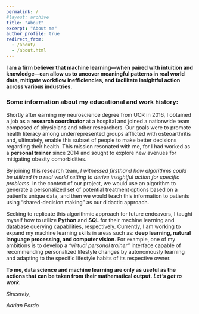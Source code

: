 ```yaml
---
permalink: /
#layout: archive
title: "About"
excerpt: "About me"
author_profile: true
redirect_from:
  - /about/
  - /about.html
---
```


**I am a firm believer that machine learning—when paired with intuition and knowledge—can allow us to uncover meaningful patterns in real world data, mitigate workflow inefficiencies, and facilitate insightful action across various industries.**

### Some information about my educational and work history:

Shortly after earning my neuroscience degree from UCR in 2016, I obtained a job as a **research coordinator** at a hospital and joined a nationwide team composed of physicians and other researchers. Our goals were to promote health literacy among underrepresented groups afflicted with osteoarthritis and, ultimately, enable this subset of people to make better decisions regarding their health. This mission resonated with me, for I had worked as a **personal trainer** since 2014 and sought to explore new avenues for mitigating obesity comorbidities.

By joining this research team, *I witnessed firsthand how algorithms could be utilized in a real world setting to derive insightful action for specific problems*. In the context of our project, we would use an algorithm to generate a personalized set of potential treatment options based on a patient’s unique data, and then we would teach this information to patients using “shared-decision making” as our didactic approach.

Seeking to replicate this algorithmic approach for future endeavors, I taught myself how to utilize **Python** and **SQL** for their machine learning and database querying capabilities, respectively. Currently, I am working to expand my machine learning skills in areas such as: **deep learning, natural language processing, and computer vision**. For example, one of my ambitions is to develop a *“virtual personal trainer”* interface capable of recommending personalized lifestyle changes by autonomously learning and adapting to the specific lifestyle habits of its respective owner.

**To me, data science and machine learning are only as useful as the actions that can be taken from their mathematical output.** ***Let’s get to work.***

*Sincerely,*

*Adrian Pardo*
